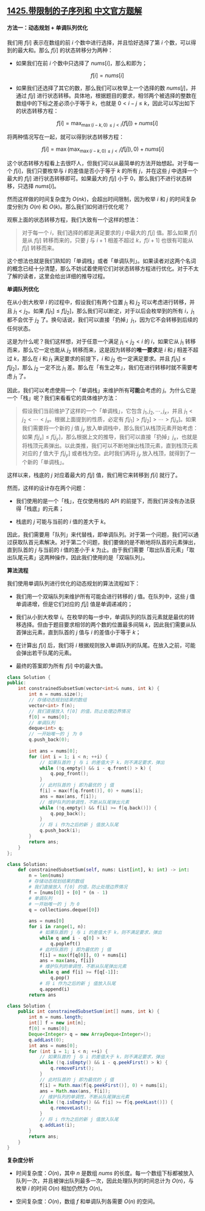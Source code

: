 ## [1425.带限制的子序列和 中文官方题解](https://leetcode.cn/problems/constrained-subsequence-sum/solutions/100000/dai-xian-zhi-de-zi-xu-lie-he-by-leetcode-k5dw)

#### 方法一：动态规划 + 单调队列优化

我们用 $f[i]$ 表示在数组的前 $i$ 个数中进行选择，并且恰好选择了第 $i$ 个数，可以得到的最大和。那么 $f[i]$ 的状态转移分为两种：

- 如果我们在前 $i$ 个数中只选择了 $\textit{nums}[i]$，那么和即为；

    $$
    f[i] = \textit{nums}[i]
    $$

- 如果我们还选择了其它的数，那么我们可以枚举上一个选择的数 $\textit{nums}[j]$，并通过 $f[j]$ 进行状态转移。具体地，根据题目的要求，相邻两个被选择的整数在数组中的下标之差必须小于等于 $k$，也就是 $0 < i - j \leq k$，因此可以写出如下的状态转移方程：

    $$
    f[i] = \max_{\max(i-k, 0) \leq j < i}(f[j]) + \textit{nums}[i]
    $$

将两种情况写在一起，就可以得到状态转移方程：

$$
f[i] = \max\left(\max_{\max(i-k, 0) \leq j < i}(f[j]), 0\right) + \textit{nums}[i]
$$

这个状态转移方程看上去很吓人，但我们可以从最简单的方法开始想起。对于每一个 $f[i]$，我们只要枚举与 $i$ 的差值是否小于等于 $k$ 的所有 $j$，并在这些 $j$ 中选择一个最大的 $f[j]$ 进行状态转移即可。如果最大的 $f[j]$ 小于 $0$，那么我们不进行状态转移，只选择 $\textit{nums}[i]$。

然而这样做的时间复杂度为 $O(nk)$，会超出时间限制，因为枚举 $i$ 和 $j$ 的时间复杂度分别为 $O(n)$ 和 $O(k)$。那么我们如何进行优化呢？

观察上面的状态转移方程，我们大致有一个这样的想法：

> 对于每一个 $i$，我们选择的都是满足要求的 $j$ 中最大的 $f[j]$ 值。那么如果 $f[i]$ 是从 $f[j]$ 转移而来的，只要 $j$ 与 $i+1$ 相差不超过 $k$，$f[i+1]$ 也很有可能从 $f[j]$ 转移而来。

这个想法也就是我们熟知的「单调栈」或者「单调队列」。如果读者对这两个名词的概念已经十分清楚，那么不妨试着使用它们对状态转移方程进行优化。对于不太了解的读者，这里会给出详细的推导过程。

**单调队列优化**

在从小到大枚举 $i$ 的过程中，假设我们有两个位置 $j_1$ 和 $j_2$ 可以考虑进行转移，并且 $j_1 < j_2$。如果 $f[j_1] \leq f[j_2]$，那么我们可以断定，对于以后会枚举到的所有 $i$，$j_1$ 都不会优于 $j_2$ 了。换句话说，我们可以直接「扔掉」$j_1$，因为它不会转移到后续的任何状态。

这是为什么呢？我们这样想，对于任意一个满足 $j_1 < j_2 < i$ 的 $i$，如果它从 $j_1$ 转移而来，那么它一定也能从 $j_2$ 转移而来，这是因为转移的**唯一要求**是 $i$ 和 $j$ 相差不超过 $k$，那么在 $i$ 和 $j_1$ 满足要求的前提下，$i$ 和 $j_2$ 也一定满足要求。并且 $f[j_1] \leq f[j_2]$，那么 $j_2$ 一定不比 $j_1$ 差。那么在「有生之年」，我们在进行转移时就不需要考虑 $j_1$ 了。

因此，我们可以考虑使用一个「单调栈」来维护所有**可能**会考虑的 $j$。为什么它是一个「栈」呢？我们来看看它的具体维护方法：

> 假设我们当前维护了这样的一个「单调栈」，它包含 $j_1, j_2, \cdots, j_x$，并且 $j_1 < j_2 < \cdots < j_x$。根据上面提到的性质，必定有 $f[j_1] > f[j_2] > \cdots > f[j_x]$。如果我们需要将一个新的 $j$ 值 $j_y$ 放入单调栈中，那么我们从栈顶元素开始考虑：如果 $f[j_x] \leq f[j_y]$，那么根据上文的推导，我们可以直接「扔掉」$j_x$，也就是将栈顶元素弹出。以此类推，我们可以不断地弹出栈顶元素，直到栈顶元素对应的 $f$ 值大于 $f[j_y]$ 或者栈为空。此时我们再将 $j_y$ 放入栈顶，就得到了一个新的「单调栈」。

这样以来，栈底的 $j$ 对应着最大的 $f[j]$ 值，我们用它来转移到 $f[i]$ 就行了。

然而，这样的设计存在两个问题：

- 我们使用的是一个「栈」，在仅使用栈的 API 的前提下，而我们并没有办法获得「栈底」的元素；

- 栈底的 $j$ 可能与当前的 $i$ 值的差大于 $k$。

因此，我们需要用「队列」来代替栈，即单调队列。对于第一个问题，我们可以通过获取队首元素解决。对于第二个问题，我们要做的是不断地将队首的元素弹出，直到队首的 $j$ 与当前的 $i$ 值的差小于 $k$ 为止。由于我们需要「取出队首元素」「取出队尾元素」这两种操作，因此我们使用的是「双端队列」。

**算法流程**

我们使用单调队列进行优化的动态规划的算法流程如下：

- 我们用一个双端队列来维护所有可能会进行转移的 $j$ 值。在队列中，这些 $j$ 值单调递增，但是它们对应的 $f[j]$ 值是单调递减的；

- 我们从小到大枚举 $i$。在枚举的每一步中，单调队列的队首元素就是最优的转移选择。但由于题目要求相邻的两个数的位置最多间隔 $k$，因此我们需要从队首弹出元素，直到队首的 $j$ 值与 $i$ 的差值小于等于 $k$；

- 在计算出 $f[i]$ 后，我们将 $i$ 根据规则放入单调队列的队尾。在放入之前，可能会弹出若干队尾的元素。

- 最终的答案即为所有 $f[i]$ 中的最大值。

```C++ [sol1-C++]
class Solution {
public:
    int constrainedSubsetSum(vector<int>& nums, int k) {
        int n = nums.size();
        // 存储动态规划结果的数组
        vector<int> f(n);
        // 我们直接放入 f[0] 的值，防止处理边界情况
        f[0] = nums[0];
        // 单调队列
        deque<int> q;
        // 一开始唯一的 j 为 0
        q.push_back(0);
        
        int ans = nums[0];
        for (int i = 1; i < n; ++i) {
            // 如果队首的 j 与 i 的差值大于 k，则不满足要求，弹出
            while (!q.empty() && i - q.front() > k) {
                q.pop_front();
            }
            // 此时队首的 j 即为最优的 j 值
            f[i] = max(f[q.front()], 0) + nums[i];
            ans = max(ans, f[i]);
            // 维护队列的单调性，不断从队尾弹出元素
            while (!q.empty() && f[i] >= f[q.back()]) {
                q.pop_back();
            }
            // 将 i 作为之后的新 j 值放入队尾
            q.push_back(i);
        }
        return ans;
    }
};
```

```Python [sol1-Python3]
class Solution:
    def constrainedSubsetSum(self, nums: List[int], k: int) -> int:
        n = len(nums)
        # 存储动态规划结果的数组
        # 我们直接放入 f[0] 的值，防止处理边界情况
        f = [nums[0]] + [0] * (n - 1)
        # 单调队列
        # 一开始唯一的 j 为 0
        q = collections.deque([0])
        
        ans = nums[0]
        for i in range(1, n):
            # 如果队首的 j 与 i 的差值大于 k，则不满足要求，弹出
            while q and i - q[0] > k:
                q.popleft()
            # 此时队首的 j 即为最优的 j 值
            f[i] = max(f[q[0]], 0) + nums[i]
            ans = max(ans, f[i])
            # 维护队列的单调性，不断从队尾弹出元素
            while q and f[i] >= f[q[-1]]:
                q.pop()
            # 将 i 作为之后的新 j 值放入队尾
            q.append(i)
        return ans
```

```Java [sol1-Java]
class Solution {
    public int constrainedSubsetSum(int[] nums, int k) {
        int n = nums.length;
        int[] f = new int[n];
        f[0] = nums[0];
        Deque<Integer> q = new ArrayDeque<Integer>();
        q.addLast(0);
        int ans = nums[0];
        for (int i = 1; i < n; ++i) {
            // 如果队首的 j 与 i 的差值大于 k，则不满足要求，弹出
            while (!q.isEmpty() && i - q.peekFirst() > k) {
                q.removeFirst();
            }
            // 此时队首的 j 即为最优的 j 值
            f[i] = Math.max(f[q.peekFirst()], 0) + nums[i];
            ans = Math.max(ans, f[i]);
            // 维护队列的单调性，不断从队尾弹出元素
            while (!q.isEmpty() && f[i] >= f[q.peekLast()]) {
                q.removeLast();
            }
            // 将 i 作为之后的新 j 值放入队尾
            q.addLast(i);
        }
        return ans;
    }
}
```

**复杂度分析**

- 时间复杂度：$O(n)$，其中 $n$ 是数组 $\textit{nums}$ 的长度。每一个数组下标都被放入队列一次，并且被弹出队列最多一次，因此处理队列的时间总计为 $O(n)$，与枚举 $i$ 的时间 $O(n)$ 相加仍然为 $O(n)$。

- 空间复杂度：$O(n)$，数组 $f$ 和单调队列各需要 $O(n)$ 的空间。